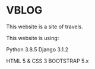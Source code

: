 # VBLOG
This website is a site of travels.

This website is using:

Python 3.8.5
Django 3.1.2

HTML 5 & CSS 3
BOOTSTRAP 5.x
